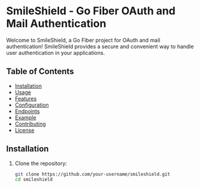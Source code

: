 # SmileShield - Go Fiber OAuth and Mail Authentication

Welcome to SmileShield, a Go Fiber project for OAuth and mail authentication! SmileShield provides a secure and convenient way to handle user authentication in your applications.

## Table of Contents

- [Installation](#installation)
- [Usage](#usage)
- [Features](#features)
- [Configuration](#configuration)
- [Endpoints](#endpoints)
- [Example](#example)
- [Contributing](#contributing)
- [License](#license)

## Installation

1. Clone the repository:

   ```bash
   git clone https://github.com/your-username/smileshield.git
   cd smileshield
